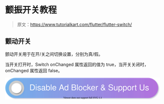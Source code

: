 # 颤振开关教程

> 原文：<https://www.tutorialkart.com/flutter/flutter-switch/>

## 颤动开关

颤动开关用于在开/关之间切换设置，分别为真/假。

当开关打开时，Switch onChanged 属性返回的值为 true，当开关关闭时，onChanged 属性返回 false。

[![](img/925da31b32d6bc3827932f6c8afb11bb.png)](https://www.tutorialkart.com/)
